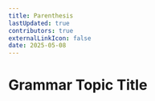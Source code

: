 ```yaml
---
title: Parenthesis
lastUpdated: true
contributors: true
externalLinkIcon: false
date: 2025-05-08
---
```

# Grammar Topic Title